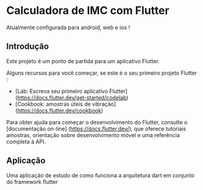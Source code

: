 # Calculadora de IMC com Flutter

 Atualmente configurada para android, web e ios !

## Introdução

Este projeto é um ponto de partida para um aplicativo Flutter.

Alguns recursos para você começar, se este é o seu primeiro projeto Flutter :

- [Lab: Escreva seu primeiro aplicativo Flutter] (https://docs.flutter.dev/get-started/codelab)
- [Cookbook: amostras úteis de vibração] (https://docs.flutter.dev/cookbook)

Para obter ajuda para começar o desenvolvimento do Flutter, consulte o
[documentação on-line] (https://docs.flutter.dev/), que oferece tutoriais
amostras, orientação sobre desenvolvimento móvel e uma referência completa à API.

## Aplicação

Uma aplicação de estudo de como funciona a arquitetura dart em conjunto do framework flutter
